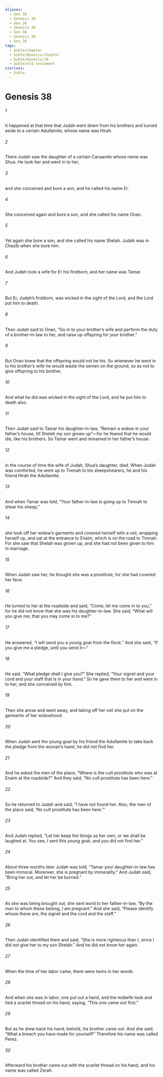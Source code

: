 ```yaml
---
aliases:
  - Gen 38
  - Genesis.38
  - Gen.38
  - Genesis-38
  - Gen-38
  - Genesis_38
  - Gen_38
tags:
  - bible/chapter
  - bible/Genesis/chapter
  - bible/Genesis/38
  - bible/old testament
cssclass:
  - bible
---
```


# Genesis 38

###### 1
It happened at that time that Judah went down from his brothers and turned aside to a certain Adullamite, whose name was Hirah.
###### 2
There Judah saw the daughter of a certain Canaanite whose name was Shua. He took her and went in to her,
###### 3
and she conceived and bore a son, and he called his name Er.
###### 4
She conceived again and bore a son, and she called his name Onan.
###### 5
Yet again she bore a son, and she called his name Shelah. Judah was in Chezib when she bore him.
###### 6
And Judah took a wife for Er his firstborn, and her name was Tamar.
###### 7
But Er, Judah’s firstborn, was wicked in the sight of the Lord, and the Lord put him to death.
###### 8
Then Judah said to Onan, “Go in to your brother’s wife and perform the duty of a brother-in-law to her, and raise up offspring for your brother.”
###### 9
But Onan knew that the offspring would not be his. So whenever he went in to his brother’s wife he would waste the semen on the ground, so as not to give offspring to his brother.
###### 10
And what he did was wicked in the sight of the Lord, and he put him to death also.
###### 11
Then Judah said to Tamar his daughter-in-law, “Remain a widow in your father’s house, till Shelah my son grows up”—for he feared that he would die, like his brothers. So Tamar went and remained in her father’s house.
###### 12
In the course of time the wife of Judah, Shua’s daughter, died. When Judah was comforted, he went up to Timnah to his sheepshearers, he and his friend Hirah the Adullamite.
###### 13
And when Tamar was told, “Your father-in-law is going up to Timnah to shear his sheep,”
###### 14
she took off her widow’s garments and covered herself with a veil, wrapping herself up, and sat at the entrance to Enaim, which is on the road to Timnah. For she saw that Shelah was grown up, and she had not been given to him in marriage.
###### 15
When Judah saw her, he thought she was a prostitute, for she had covered her face.
###### 16
He turned to her at the roadside and said, “Come, let me come in to you,” for he did not know that she was his daughter-in-law. She said, “What will you give me, that you may come in to me?”
###### 17
He answered, “I will send you a young goat from the flock.” And she said, “If you give me a pledge, until you send it—”
###### 18
He said, “What pledge shall I give you?” She replied, “Your signet and your cord and your staff that is in your hand.” So he gave them to her and went in to her, and she conceived by him.
###### 19
Then she arose and went away, and taking off her veil she put on the garments of her widowhood.
###### 20
When Judah sent the young goat by his friend the Adullamite to take back the pledge from the woman’s hand, he did not find her.
###### 21
And he asked the men of the place, “Where is the cult prostitute who was at Enaim at the roadside?” And they said, “No cult prostitute has been here.”
###### 22
So he returned to Judah and said, “I have not found her. Also, the men of the place said, ‘No cult prostitute has been here.’”
###### 23
And Judah replied, “Let her keep the things as her own, or we shall be laughed at. You see, I sent this young goat, and you did not find her.”
###### 24
About three months later Judah was told, “Tamar your daughter-in-law has been immoral. Moreover, she is pregnant by immorality.” And Judah said, “Bring her out, and let her be burned.”
###### 25
As she was being brought out, she sent word to her father-in-law, “By the man to whom these belong, I am pregnant.” And she said, “Please identify whose these are, the signet and the cord and the staff.”
###### 26
Then Judah identified them and said, “She is more righteous than I, since I did not give her to my son Shelah.” And he did not know her again.
###### 27
When the time of her labor came, there were twins in her womb.
###### 28
And when she was in labor, one put out a hand, and the midwife took and tied a scarlet thread on his hand, saying, “This one came out first.”
###### 29
But as he drew back his hand, behold, his brother came out. And she said, “What a breach you have made for yourself!” Therefore his name was called Perez.
###### 30
Afterward his brother came out with the scarlet thread on his hand, and his name was called Zerah.


